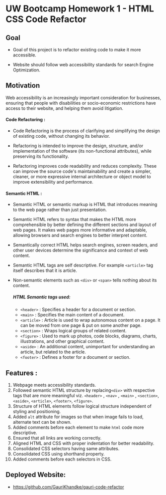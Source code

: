 
# UW Bootcamp Homework 1 - HTML CSS Code Refactor

  

## Goal

* Goal of this project is to refactor existing code to make it more accessible.

* Website should follow web accessibility standards for search Engine Optimization.

  

## Motivation

Web accessibility is an increasingly important consideration for businesses, ensuring that people with disabilities or socio-economic restrictions have access to their website, and helping them avoid litigation.

  

#### Code Refactoring :

* Code Refactoring is the process of clarifying and simplifying the design of existing code, without changing its behavior.

* Refactoring is intended to improve the design, structure, and/or implementation of the software (its non-functional attributes), while preserving its functionality.

* Refactoring improves code readability and reduces complexity. These can improve the source code's maintainability and create a simpler, cleaner, or more expressive internal architecture or object model to improve extensibility and performance.

  

#### Semantic HTML :

* Semantic HTML or semantic markup is HTML that introduces meaning to the web page rather than just presentation.

* Semantic HTML refers to syntax that makes the HTML more comprehensible by better defining the different sections and layout of web pages. It makes web pages more informative and adaptable, allowing browsers and search engines to better interpret content.

* Semantically correct HTML helps search engines, screen readers, and other user devices determine the significance and context of web content.

* Semantic HTML tags are self descriptive. For example `<article>` tag itself describes that it is article.

* Non-semantic elements such as `<div>` or `<span>` tells nothing about its content.

	##### HTML Semantic tags used:
	* `<header>` :   Specifies a header for a document or section.
	* `<main>` : Specifies the main content of a document.
	* `<article>` : Article is used to wrap autonomous content on a page. It can be moved from one page & put on some another page.
	* `<section>` : Wraps logical groups of related content.
	* `<figure>` : Used to mark up photos, code blocks, diagrams, charts, illustrations, and other graphical content.
	* `<aside>` : An additional content, unimportant for understanding an article, but related to the article.
	* `<footer>` : Defines a footer for a document or section.

  

## Features :

1. Webpage meets accessibility standards.
2. Followed semantic HTML structure by replacing`<div>` with respective tags that are more meaningful viz. `<header>` , `<nav>` , `<main>` , `<section>`, `<aside>`, `<article>`, `<footer>`, `<figure>`. 
3. Structure of HTML elements follow logical structure independent of styling and positioning.
4. Added `alt` attribute for images so that when image fails to load, alternate text can be shown.
5. Added comments before each element to make `html` code more descriptive.
6. Ensured that all links are working correctly.
7. Aligned HTML and CSS with proper indentation for better readability.
8. Consolidated CSS selectors having same attributes.
9. Consolidated CSS using shorthand property. 
10. Added comments before each selectors in CSS.

## Deployed Website: 

* https://github.com/GauriKhandke/gauri-code-refactor